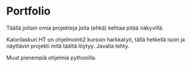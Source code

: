 # Portfolio

Täällä joitain omia projekteja joita (ehkä) kehtaa pitää näkyvillä. 

Kalorilaskuri HT on ohjelmointi2 kurssin harkkatyö, tällä hetkellä isoin ja näyttävin projekti mitä täältä löytyy. Javalla tehty.

Muut pienempiä ohjelmia pythonilla.
